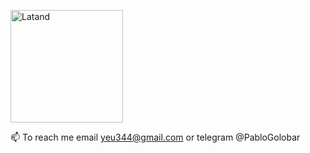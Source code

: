 <img height="180em" src="https://github-readme-stats.vercel.app/api/top-langs?username=PabloGolobaro&show_icons=true&locale=en&layout=compact&hide_border=true&theme=radical" alt="Latand" align = "center"/></p>



📫 To reach me email yeu344@gmail.com or telegram @PabloGolobar

